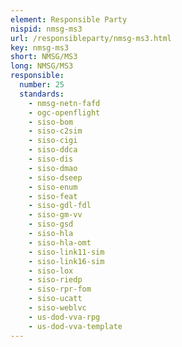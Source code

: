 ```yaml
---
element: Responsible Party
nispid: nmsg-ms3
url: /responsibleparty/nmsg-ms3.html
key: nmsg-ms3
short: NMSG/MS3
long: NMSG/MS3
responsible:
  number: 25
  standards:
    - nmsg-netn-fafd
    - ogc-openflight
    - siso-bom
    - siso-c2sim
    - siso-cigi
    - siso-ddca
    - siso-dis
    - siso-dmao
    - siso-dseep
    - siso-enum
    - siso-feat
    - siso-gdl-fdl
    - siso-gm-vv
    - siso-gsd
    - siso-hla
    - siso-hla-omt
    - siso-link11-sim
    - siso-link16-sim
    - siso-lox
    - siso-riedp
    - siso-rpr-fom
    - siso-ucatt
    - siso-weblvc
    - us-dod-vva-rpg
    - us-dod-vva-template
---
```

